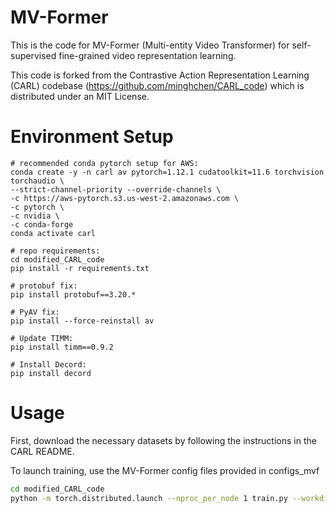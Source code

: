 # MV-Former

This is the code for MV-Former (Multi-entity Video Transformer) for self-supervised fine-grained video representation learning.

This code is forked from the Contrastive Action Representation Learning (CARL) codebase (https://github.com/minghchen/CARL_code) which is distributed under an MIT License.

# Environment Setup

```
# recommended conda pytorch setup for AWS:
conda create -y -n carl av pytorch=1.12.1 cudatoolkit=11.6 torchvision torchaudio \
--strict-channel-priority --override-channels \
-c https://aws-pytorch.s3.us-west-2.amazonaws.com \
-c pytorch \
-c nvidia \
-c conda-forge
conda activate carl

# repo requirements:
cd modified_CARL_code
pip install -r requirements.txt

# protobuf fix:
pip install protobuf==3.20.*

# PyAV fix:
pip install --force-reinstall av

# Update TIMM:
pip install timm==0.9.2

# Install Decord:
pip install decord
```

# Usage

First, download the necessary datasets by following the instructions in the CARL README.

To launch training, use the MV-Former config files provided in configs_mvf

```bash
cd modified_CARL_code
python -m torch.distributed.launch --nproc_per_node 1 train.py --workdir ~/datasets --cfg_file ./configs_mvf/penn_mvf.yml --logdir ~/penn_mvf
```